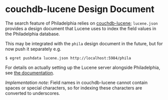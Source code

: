 couchdb-lucene Design Document
==============================
The search feature of Philadelphia relies on [couchdb-lucene](https://github.com/rnewson/couchdb-lucene); `lucene.json` provides a design document that Lucene uses to index the field values in the Philadelphia database.

This may be integrated with the `phila` design document in the future, but for now push it separately e.g.

    $ egret pushdata lucene.json http://localhost:5984/phila

For details on actually setting up the Lucene server alongside Philadelphia, see [the documentation](http://philadelphia.rtfd.org).

*Implementation note:* Field names in couchdb-lucene cannot contain spaces or special characters, so for indexing these characters are converted to underscores.

